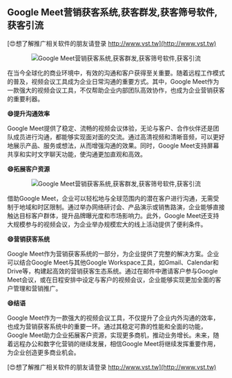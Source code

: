 ## **Google Meet营销获客系统,获客群发,获客筛号软件,获客引流**

[😍想了解推广相关软件的朋友请登录 http://www.vst.tw](http://www.vst.tw)

 <center><img src="https://vst.tw/MP4/tuiguang/png/6.png" alt="Google Meet营销获客系统,获客群发,获客筛号软件,获客引流"></center>

在当今全球化的商业环境中，有效的沟通和客户获得至关重要。随着远程工作模式的普及，视频会议工具成为企业日常沟通的重要方式。其中，Google Meet作为一款强大的视频会议工具，不仅帮助企业内部团队高效协作，也成为企业营销获客的重要利器。

**😄提升沟通效率**

Google Meet提供了稳定、流畅的视频会议体验，无论与客户、合作伙伴还是团队成员进行沟通，都能够实现面对面的交流。通过高清视频和清晰音频，可以更好地展示产品、服务或想法，从而增强沟通的效果。同时，Google Meet支持屏幕共享和实时文字聊天功能，使沟通更加直观和高效。

**😄拓展客户资源**

 <center><img src="https://vst.tw/MP4/tuiguang/png/0.png" alt="Google Meet营销获客系统,获客群发,获客筛号软件,获客引流"></center>

借助Google Meet，企业可以轻松地与全球范围内的潜在客户进行沟通，无需受制于地域和时区限制。通过举办网络研讨会、产品演示或销售路演，企业能够直接触达目标客户群体，提升品牌曝光度和市场影响力。此外，Google Meet还支持大规模参与的视频会议，为企业举办规模宏大的线上活动提供了便利条件。

**😄营销获客系统**

Google Meet作为营销获客系统的一部分，为企业提供了完整的解决方案。企业可以结合Google Meet与其他Google Workspace工具，如Gmail、Calendar和Drive等，构建起高效的营销获客生态系统。通过在邮件中邀请客户参与Google Meet会议，或在日程安排中设定与客户的视频会议，企业能够实现更加全面的客户管理和营销推广。

**😄结语**

Google Meet作为一款强大的视频会议工具，不仅提升了企业内外沟通的效率，也成为营销获客系统中的重要一环。通过其稳定可靠的性能和全面的功能，Google Meet助力企业拓展客户资源，实现更多商机，推动业务增长。未来，随着远程办公和数字化营销的继续发展，相信Google Meet将继续发挥重要作用，为企业创造更多商业机会。

[😍想了解推广相关软件的朋友请登录 http://www.vst.tw](http://www.vst.tw)



